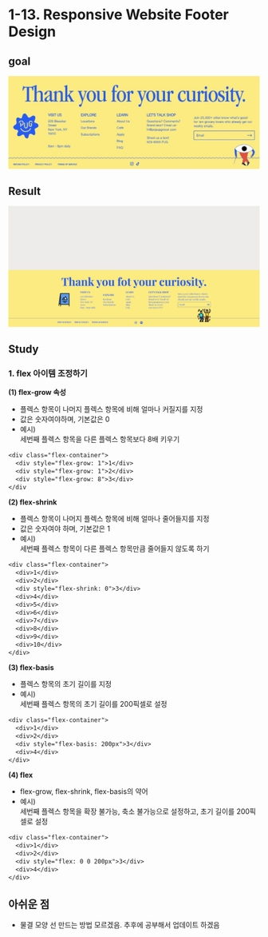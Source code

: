 # 1-13. Responsive Website Footer Design

## goal

<img src="img/goal.jpg">

## Result

<img src="img/result.png">

## Study

### 1. flex 아이템 조정하기

**(1) flex-grow 속성**

- 플렉스 항목이 나머지 플렉스 항목에 비해 얼마나 커질지를 지정
- 값은 숫자여야하며, 기본값은 0
- 예시)  
  세번째 플렉스 항목을 다른 플렉스 항목보다 8배 키우기

```
<div class="flex-container">
  <div style="flex-grow: 1">1</div>
  <div style="flex-grow: 1">2</div>
  <div style="flex-grow: 8">3</div>
</div
```

**(2) flex-shrink**

- 플렉스 항목이 나머지 플렉스 항목에 비해 얼마나 줄어들지를 지정
- 값은 숫자여야 하며, 기본값은 1
- 예시)  
  세번째 플렉스 항목이 다른 플렉스 항목만큼 줄어들지 않도록 하기

```
<div class="flex-container">
  <div>1</div>
  <div>2</div>
  <div style="flex-shrink: 0">3</div>
  <div>4</div>
  <div>5</div>
  <div>6</div>
  <div>7</div>
  <div>8</div>
  <div>9</div>
  <div>10</div>
</div>
```

**(3) flex-basis**

- 플렉스 항목의 초기 길이를 지정
- 예시)  
  세번째 플렉스 항목의 초기 길이를 200픽셀로 설정

```
<div class="flex-container">
  <div>1</div>
  <div>2</div>
  <div style="flex-basis: 200px">3</div>
  <div>4</div>
</div>
```

**(4) flex**

- flex-grow, flex-shrink, flex-basis의 약어
- 예시)  
  세번째 플렉스 항목을 확장 불가능, 축소 불가능으로 설정하고, 초기 길이를 200픽셀로 설정

```
<div class="flex-container">
  <div>1</div>
  <div>2</div>
  <div style="flex: 0 0 200px">3</div>
  <div>4</div>
</div>

```

## 아쉬운 점

- 물결 모양 선 만드는 방법 모르겠음. 추후에 공부해서 업데이트 하겠음
